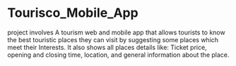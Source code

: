 # Tourisco_Mobile_App

project involves A tourism web and mobile app that allows tourists to know the best touristic places they can visit by suggesting some places which meet their Interests.
It also shows all places details like:
Ticket price, opening and closing time, location, and general information about the place.
